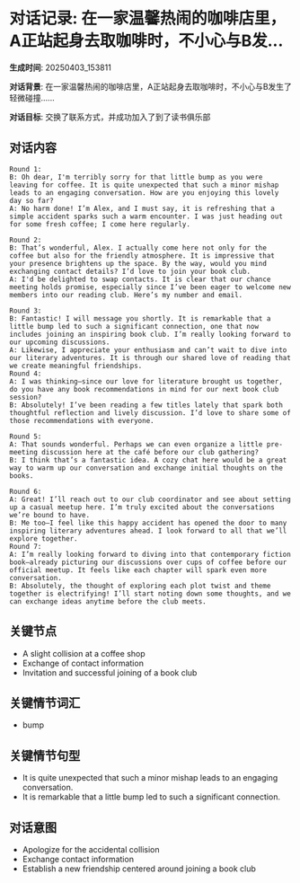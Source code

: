 # 对话记录: 在一家温馨热闹的咖啡店里，A正站起身去取咖啡时，不小心与B发...

**生成时间**: 20250403_153811

**对话背景**: 在一家温馨热闹的咖啡店里，A正站起身去取咖啡时，不小心与B发生了轻微碰撞......

**对话目标**: 交换了联系方式，并成功加入了到了读书俱乐部

## 对话内容

```
Round 1:
B: Oh dear, I'm terribly sorry for that little bump as you were leaving for coffee. It is quite unexpected that such a minor mishap leads to an engaging conversation. How are you enjoying this lovely day so far?
A: No harm done! I’m Alex, and I must say, it is refreshing that a simple accident sparks such a warm encounter. I was just heading out for some fresh coffee; I come here regularly.

Round 2:
B: That’s wonderful, Alex. I actually come here not only for the coffee but also for the friendly atmosphere. It is impressive that your presence brightens up the space. By the way, would you mind exchanging contact details? I’d love to join your book club.
A: I'd be delighted to swap contacts. It is clear that our chance meeting holds promise, especially since I’ve been eager to welcome new members into our reading club. Here’s my number and email.

Round 3:
B: Fantastic! I will message you shortly. It is remarkable that a little bump led to such a significant connection, one that now includes joining an inspiring book club. I’m really looking forward to our upcoming discussions.
A: Likewise, I appreciate your enthusiasm and can’t wait to dive into our literary adventures. It is through our shared love of reading that we create meaningful friendships.
Round 4:
A: I was thinking—since our love for literature brought us together, do you have any book recommendations in mind for our next book club session?
B: Absolutely! I’ve been reading a few titles lately that spark both thoughtful reflection and lively discussion. I’d love to share some of those recommendations with everyone.

Round 5:
A: That sounds wonderful. Perhaps we can even organize a little pre-meeting discussion here at the café before our club gathering?
B: I think that’s a fantastic idea. A cozy chat here would be a great way to warm up our conversation and exchange initial thoughts on the books.

Round 6:
A: Great! I’ll reach out to our club coordinator and see about setting up a casual meetup here. I’m truly excited about the conversations we’re bound to have.
B: Me too—I feel like this happy accident has opened the door to many inspiring literary adventures ahead. I look forward to all that we’ll explore together.
Round 7:
A: I’m really looking forward to diving into that contemporary fiction book—already picturing our discussions over cups of coffee before our official meetup. It feels like each chapter will spark even more conversation.
B: Absolutely, the thought of exploring each plot twist and theme together is electrifying! I’ll start noting down some thoughts, and we can exchange ideas anytime before the club meets.
```

## 关键节点

- A slight collision at a coffee shop
- Exchange of contact information
- Invitation and successful joining of a book club

## 关键情节词汇

- bump

## 关键情节句型

- It is quite unexpected that such a minor mishap leads to an engaging conversation.
- It is remarkable that a little bump led to such a significant connection.

## 对话意图

- Apologize for the accidental collision
- Exchange contact information
- Establish a new friendship centered around joining a book club
